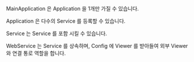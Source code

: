 MainApplication 은 Application 을 1개만 가질 수 있습니다.

Application 은 다수의 Service 를 등록할 수 있습니다.

Service 는 Service 를 포함 시킬 수 있습니다.

WebService 는 Service 를 상속하며, Config 에 Viewer 를 받아들여 외부 Viewer 와 연결 통로 역할을 합니다.

